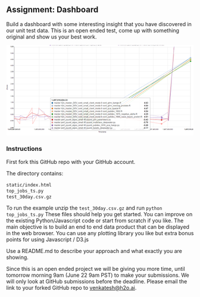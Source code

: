 ## Assignment: Dashboard
Build a dashboard with some interesting insight that you have discovered in our unit test data. This is an open ended test, come up with something original and show us your best work.

![](img/dashboard_sample.png)

### Instructions
First fork this GitHub repo with your GitHub account.

The directory contains:
```
static/index.html
top_jobs_ts.py
test_30day.csv.gz
```
To run the example unzip the `test_30day.csv.gz` and run `python top_jobs_ts.py`
These files should help you get started. You can improve on the existing Python/Javascript code or start from scratch if you like.
The main objective is to build an end to end data product that can be displayed in the web browser.  You can use any plotting library you like but extra bonus points for using Javascript / D3.js

Use a README.md to describe your approach and what exactly you are showing.

Since this is an open ended project we will be giving you more time, until tomorrow morning 9am (June 22 9am PST)  to make your submissions.
We will only look at GitHub submissions before the deadline. Please email the link to your forked GitHub repo to venkatesh@h2o.ai.
